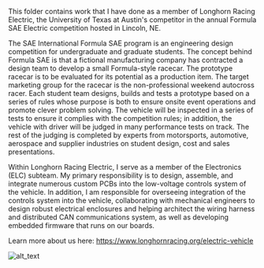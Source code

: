 This folder contains work that I have done as a member of Longhorn Racing Electric, the University of Texas at Austin's competitor in the annual Formula SAE Electric competition hosted in Lincoln, NE. 

The SAE International Formula SAE program is an engineering design competition for undergraduate and graduate students. The concept behind Formula SAE is that a fictional manufacturing company has contracted a design team to develop a small Formula-style racecar. The prototype racecar is to be evaluated for its potential as a production item. The target marketing group for the racecar is the non-professional weekend autocross racer. Each student team designs, builds and tests a prototype based on a series of rules whose purpose is both to ensure onsite event operations and promote clever problem solving. The vehicle will be inspected in a series of tests to ensure it complies with the competition rules; in addition, the vehicle with driver will be judged in many performance tests on track. The rest of the judging is completed by experts from motorsports, automotive, aerospace and supplier industries on student design, cost and sales presentations.

Within Longhorn Racing Electric, I serve as a member of the Electronics (ELC) subteam. My primary responsibility is to design, assemble, and integrate numerous custom PCBs into the low-voltage controls system of the vehicle. In addition, I am responsible for overseeing integration of the controls system into the vehicle, collaborating with mechanical engineers to design robust electrical enclosures and helping architect the wiring harness and distributed CAN communications system, as well as developing embedded firmware that runs on our boards. 

Learn more about us here: https://www.longhornracing.org/electric-vehicle

![alt_text](https://live.staticflickr.com/65535/48129282746_72cb442fe3_k.jpg)
